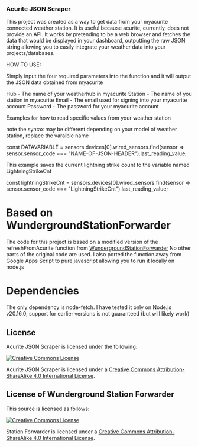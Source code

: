 ### Acurite JSON Scraper

This project was created as a way to get data from your myacurite connected weather station. 
It is useful because acurite, currently, does not provide an API.
It works by pretending to be a web browser and fetches the data that would be displayed in your dashboard, outputting the raw JSON string 
allowing you to easily integrate your weather data into your projects/databases.


HOW TO USE:

Simply input the four required parameters into the function and it will output the JSON data obtained from myacurite

Hub - The name of your weatherhub in myacurite
Station - The name of you station in myacurite
Email - The email used for signing into your myacurite account
Password - The password for your myacurite account

Examples for how to read specific values from your weather station
 
 note the syntax may be different depending on your model of weather station, replace the varaible name 

  const DATAVARIABLE = sensors.devices[0].wired_sensors.find(sensor => sensor.sensor_code === "NAME-OF-JSON-HEADER").last_reading_value;
  
  This example saves the current lightning strike count to the variable named LightningStrikeCnt

  const lightningStrikeCnt = sensors.devices[0].wired_sensors.find(sensor => sensor.sensor_code === "LightningStrikeCnt").last_reading_value;


# Based on WundergroundStationForwarder
The code for this project is based on a modified version of the refreshFromAcurite function from [WundergroundStationForwarder](https://github.com/leoherzog/WundergroundStationForwarder) 
No other parts of the original code are used.
I also ported the function away from Google Apps Script to pure javascript allowing you to run it locally on node.js


# Dependencies
The only dependency is node-fetch.
I have tested it only on Node.js v20.16.0, support for earlier versions is not guaranteed (but will likely work)

## License
Acurite JSON Scraper is licensed under the following:


[![Creative Commons License](https://i.creativecommons.org/l/by-sa/4.0/88x31.png)](http://creativecommons.org/licenses/by-sa/4.0/)

Acurite JSON Scraper is licensed under a [Creative Commons Attribution-ShareAlike 4.0 International License](http://creativecommons.org/licenses/by-sa/4.0/).







## License of Wunderground Station Forwarder

This source is licensed as follows:

[![Creative Commons License](https://i.creativecommons.org/l/by-sa/4.0/88x31.png)](http://creativecommons.org/licenses/by-sa/4.0/)

Station Forwarder is licensed under a [Creative Commons Attribution-ShareAlike 4.0 International License](http://creativecommons.org/licenses/by-sa/4.0/).

